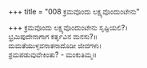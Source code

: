 +++
title = "008 ಕ್ರಮವೊಂದು ಲಕ್ಷ್ಯವೊಂದುಂಟೇನು"

+++
ಕ್ರಮವೊಂದು ಲಕ್ಷ್ಯವೊಂದುಂಟೇನು ಸೃಷ್ಟಿಯಲಿ?।  
ಭ್ರಮಿಪುದೇನಾಗಾಗ ಕರ್ತೃವಿನ ಮನಸು?॥  
ಮಮತೆಯುಳ್ಳವನಾತನಾದೊಡೀ ಜೀವಗಳು।  
ಶ್ರಮಪಡುವುವೇಕಿಂತು? - ಮಂಕುತಿಮ್ಮ॥  
